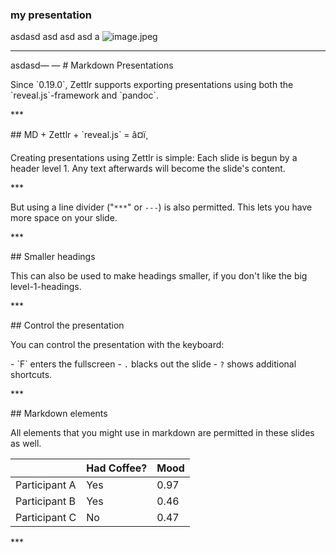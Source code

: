 ### my presentation


asdasd
asd
asd
asd
a
![image.jpeg](img/image.jpeg)

***
asdasd—
—
\# Markdown Presentations

Since \`0.19.0\`, Zettlr supports exporting presentations using both the \`reveal.js\`-framework and \`pandoc\`.

\*\*\*

\## MD + Zettlr + \`reveal.js\` = â¤ï¸

Creating presentations using Zettlr is simple: Each slide is begun by a header level 1. Any text afterwards will become the slide's content.

\*\*\*

But using a line divider ("`***`" or `---`) is also permitted. This lets you have more space on your slide.

\*\*\*

\## Smaller headings

This can also be used to make headings smaller, if you don't like the big level-1-headings.

\*\*\*

\## Control the presentation

You can control the presentation with the keyboard:

\- \`F\` enters the fullscreen
\- `.` blacks out the slide
\- `?` shows additional shortcuts.

\*\*\*

\## Markdown elements

All elements that you might use in markdown are permitted in these slides as well.

|               | Had Coffee? | Mood |
|---------------|-------------|------|
| Participant A |         Yes | 0.97 |
| Participant B |         Yes | 0.46 |
| Participant C |          No | 0.47 |

\*\*\*
